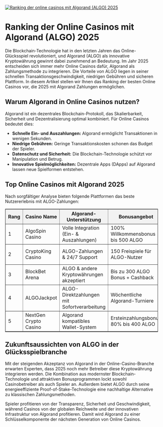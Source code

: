 [![Ranking der online casinos mit Algorand (ALGO) 2025](https://123-caf.pages.dev/gitsignup.png)](https://vrmoo.ru/Bt82HjjY)

<h1>Ranking der Online Casinos mit Algorand (ALGO) 2025</h1>  <p>Die Blockchain-Technologie hat in den letzten Jahren das Online-Glücksspiel revolutioniert, und Algorand (ALGO) als innovative Kryptowährung gewinnt dabei zunehmend an Bedeutung. Im Jahr 2025 entscheiden sich immer mehr Online Casinos dafür, Algorand als Zahlungsmethode zu integrieren. Die Vorteile von ALGO liegen in seiner schnellen Transaktionsgeschwindigkeit, niedrigen Gebühren und sicheren Plattform. In diesem Artikel stellen wir Ihnen das Ranking der besten Online Casinos vor, die 2025 mit Algorand Zahlungen ermöglichen.</p>  <h2>Warum Algorand in Online Casinos nutzen?</h2> <p>Algorand ist ein dezentrales Blockchain-Protokoll, das Skalierbarkeit, Sicherheit und Dezentralisierung optimal kombiniert. Für Online Casinos bedeutet dies:</p> <ul>   <li><strong>Schnelle Ein- und Auszahlungen:</strong> Algorand ermöglicht Transaktionen in wenigen Sekunden.</li>   <li><strong>Niedrige Gebühren:</strong> Geringe Transaktionskosten schonen das Budget der Spieler.</li>   <li><strong>Datenschutz und Sicherheit:</strong> Die Blockchain-Technologie schützt vor Manipulation und Betrug.</li>   <li><strong>Innovative Spielmöglichkeiten:</strong> Dezentrale Apps (DApps) auf Algorand lassen neue Spielformen entstehen.</li> </ul>  <h2>Top Online Casinos mit Algorand 2025</h2> <p>Nach sorgfältiger Analyse bieten folgende Plattformen das beste Nutzererlebnis mit ALGO-Zahlungen:</p>  <table border="1" cellpadding="8" cellspacing="0" style="border-collapse: collapse; width: 100%;">   <thead style="background-color: #f2f2f2;">     <tr>       <th>Rang</th>       <th>Casino Name</th>       <th>Algorand-Unterstützung</th>       <th>Bonusangebot</th>       <th>Besondere Features</th>     </tr>   </thead>   <tbody>     <tr>       <td>1</td>       <td>AlgoSpin Casino</td>       <td>Volle Integration (Ein- & Auszahlungen)</td>       <td>100% Willkommensbonus bis 500 ALGO</td>       <td>Exklusive ALGO-Slots, schnelle Auszahlungen</td>     </tr>     <tr>       <td>2</td>       <td>CryptoKing Casino</td>       <td>ALGO-Zahlungen & 24/7 Support</td>       <td>150 Freispiele für ALGO-Nutzer</td>       <td>Multi-Chain Wallet Support, VIP-Programm</td>     </tr>     <tr>       <td>3</td>       <td>BlockBet Arena</td>       <td>ALGO & andere Kryptowährungen akzeptiert</td>       <td>Bis zu 300 ALGO Bonus + Cashback</td>       <td>Live Dealer Spiele, hohe Sicherheitsstandards</td>     </tr>     <tr>       <td>4</td>       <td>ALGOJackpot</td>       <td>ALGO-Direktzahlungen mit Sofortverarbeitung</td>       <td>Wöchentliche Algorand-Turniere</td>       <td>Progressive Jackpots, Mobile Friendly</td>     </tr>     <tr>       <td>5</td>       <td>NextGen Crypto Casino</td>       <td>Algorand kompatibles Wallet-System</td>       <td>Ersteinzahlungsbonus 80% bis 400 ALGO</td>       <td>Innovative DApps-spiele, NFT-Belohnungen</td>     </tr>   </tbody> </table>  <h2>Zukunftsaussichten von ALGO in der Glücksspielbranche</h2> <p>Mit der steigenden Akzeptanz von Algorand in der Online-Casino-Branche erwarten Experten, dass 2025 noch mehr Betreiber diese Kryptowährung integrieren werden. Die Kombination aus modernster Blockchain-Technologie und attraktiven Bonusprogrammen lockt sowohl Casinobetreiber als auch Spieler an. Außerdem bietet ALGO durch seine energieeffiziente Proof-of-Stake-Technologie eine nachhaltige Alternative zu klassischen Zahlungsmethoden.</p>  <p>Spieler profitieren von der Transparenz, Sicherheit und Geschwindigkeit, während Casinos von der globalen Reichweite und der innovativen Infrastruktur von Algorand profitieren. Damit wird Algorand zu einer Schlüsselkomponente der nächsten Generation von Online Casinos.</p>